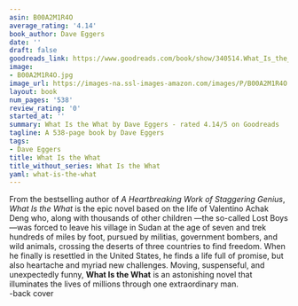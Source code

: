 ```yaml
---
asin: B00A2M1R4O
average_rating: '4.14'
book_author: Dave Eggers
date: ''
draft: false
goodreads_link: https://www.goodreads.com/book/show/340514.What_Is_the_What
image:
- B00A2M1R4O.jpg
image_url: https://images-na.ssl-images-amazon.com/images/P/B00A2M1R4O.01._SCLZZZZZZZ.jpg
layout: book
num_pages: '538'
review_rating: '0'
started_at: ''
summary: What Is the What by Dave Eggers - rated 4.14/5 on Goodreads
tagline: A 538-page book by Dave Eggers
tags:
- Dave Eggers
title: What Is the What
title_without_series: What Is the What
yaml: what-is-the-what
---
```


From the bestselling author of <i>A Heartbreaking Work of Staggering Genius</i>, <i>What Is the What</i> is the epic novel based on the life of Valentino Achak Deng who, along with thousands of other children —the so-called Lost Boys—was forced to leave his village in Sudan at the age of seven and trek hundreds of miles by foot, pursued by militias, government bombers, and wild animals, crossing the deserts of three countries to find freedom. When he finally is resettled in the United States, he finds a life full of promise, but also heartache and myriad new challenges. Moving, suspenseful, and unexpectedly funny, <b>What Is the What</b> is an astonishing novel that illuminates the lives of millions through one extraordinary man.<br />-back cover